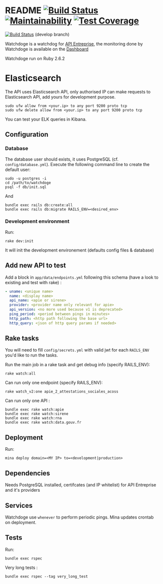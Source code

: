 # README [![Build Status](https://travis-ci.org/etalab/watchdoge_apientreprise.svg?branch=master)](https://travis-ci.org/etalab/watchdoge_apientreprise) [![Maintainability](https://api.codeclimate.com/v1/badges/ea09b1d44917a172d01e/maintainability)](https://codeclimate.com/github/etalab/watchdoge_apientreprise/maintainability) [![Test Coverage](https://api.codeclimate.com/v1/badges/ea09b1d44917a172d01e/test_coverage)](https://codeclimate.com/github/etalab/watchdoge_apientreprise/test_coverage)
[![Build Status](https://travis-ci.org/etalab/watchdoge_apientreprise.svg?branch=develop)](https://travis-ci.org/etalab/watchdoge_apientreprise) (develop branch)

Watchdoge is a watchdog for [API Entreprise](https://github.com/etalab/apientreprise), the monitoring done by Watchdoge is available on the [Dashboard](https://github.com/etalab/dashboard_api_entreprise)

Watchdoge run on Ruby 2.6.2

# Elasticsearch

The API uses Elasticsearch API, only authorised IP can make requests to Elasticsearch API, add yours for development purpose.

```
sudo ufw allow from <your.ip> to any port 9200 proto tcp
sudo ufw delete allow from <your.ip> to any port 9200 proto tcp
```

You can test your ELK queries in Kibana.

## Configuration

### Database

The database user should exists, it uses PostgreSQL (cf. `config/database.yml`). Execute the following command line to create the default user:

```
sudo -u postgres -i
cd /path/to/watchdoge
psql -f db/init.sql
```

And

```
bundle exec rails db:create:all
bundle exec rails db:migrate RAILS_ENV=<desired_env>
```

### Development environment

Run:

`rake dev:init`

It will init the development environement (defaults config files & database)

## Add new API to test

Add a block in `app/data/endpoints.yml` following this schema (have a look to existing and test with rake) :

```yml
- uname: <unique name>
  name: <display name>
  api_name: <apie or sirene>
  provider: <provider name only relevant for apie>
  api_version: <no more used because v1 is deprecated>
  ping_period: <period between pings in minutes>
  http_path: <http path following the base url>
  http_query: <json of http query params if needed>
```

## Rake tasks

You will need to fill `config/secrets.yml` with valid jwt for each `RAILS_ENV` you'd like to run the tasks.

Run the main job in a rake task and get debug info (specify RAILS_ENV):

`rake watch:all`

Can run only one endpoint (specify RAILS_ENV):

`rake watch_v2:one apie_2_attestations_sociales_acoss`

Can run only one API :

```
bundle exec rake watch:apie
bundle exec rake watch:sirene
bundle exec rake watch:rna
bundle exec rake watch:data.gouv.fr
```

## Deployment

Run:

`mina deploy domain=<MY IP> to=<development|production>`

## Dependencies
Needs PostgreSQL installed,  certifcates (and IP whitelist) for API Entreprise and it's providers

## Services
Watchdoge use `whenever` to perform periodic pings. Mina updates crontab on deployment.

## Tests
Run:

`bundle exec rspec`

Very long tests :

`bundle exec rspec --tag very_long_test`

